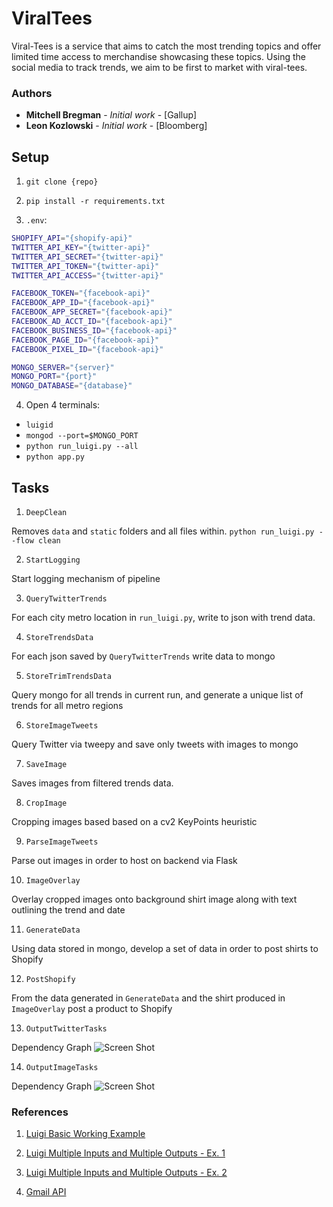 # ViralTees

Viral-Tees is a service that aims to catch the most trending topics and offer limited time access to merchandise showcasing these topics. Using the social media to track trends, we aim to be first to market with viral-tees.

### Authors

* **Mitchell Bregman** - *Initial work* - [Gallup]
* **Leon Kozlowski** - *Initial work* - [Bloomberg]

## Setup

1) `git clone {repo}`

2) `pip install -r requirements.txt`

3) `.env`:

```bash
SHOPIFY_API="{shopify-api}"
TWITTER_API_KEY="{twitter-api}"
TWITTER_API_SECRET="{twitter-api}"
TWITTER_API_TOKEN="{twitter-api}"
TWITTER_API_ACCESS="{twitter-api}"

FACEBOOK_TOKEN="{facebook-api}"
FACEBOOK_APP_ID="{facebook-api}"
FACEBOOK_APP_SECRET="{facebook-api}"
FACEBOOK_AD_ACCT_ID="{facebook-api}"
FACEBOOK_BUSINESS_ID="{facebook-api}"
FACEBOOK_PAGE_ID="{facebook-api}"
FACEBOOK_PIXEL_ID="{facebook-api}"

MONGO_SERVER="{server}"
MONGO_PORT="{port}"
MONGO_DATABASE="{database}"
```

4) Open 4 terminals:
- `luigid`
- `mongod --port=$MONGO_PORT`
- `python run_luigi.py --all`
- `python app.py`

## Tasks

1) `DeepClean`

Removes `data` and `static` folders and all files within.
`python run_luigi.py --flow clean`

2) `StartLogging`

Start logging mechanism of pipeline

3) `QueryTwitterTrends`

For each city metro location in `run_luigi.py`, write to json with trend data.

4) `StoreTrendsData`

For each json saved by `QueryTwitterTrends` write data to mongo

5) `StoreTrimTrendsData`

Query mongo for all trends in current run, and generate a unique list of trends for all metro regions

6) `StoreImageTweets`

Query Twitter via tweepy and save only tweets with images to mongo

7) `SaveImage`

Saves images from filtered trends data.

8) `CropImage`

Cropping images based based on a cv2 KeyPoints heuristic

9) `ParseImageTweets`

Parse out images in order to host on backend via Flask

10) `ImageOverlay`

Overlay cropped images onto background shirt image along with text outlining the trend and date

11) `GenerateData`

Using data stored in mongo, develop a set of data in order to post shirts to Shopify

12) `PostShopify`

From the data generated in `GenerateData` and the shirt produced in `ImageOverlay` post a product to Shopify

13) `OutputTwitterTasks`

Dependency Graph
![Screen Shot](https://imgur.com/Ps8DuNJ.png)

14) `OutputImageTasks`

Dependency Graph
![Screen Shot](https://imgur.com/J9cwsnk.png)


### References

1) [Luigi Basic Working Example](https://marcobonzanini.com/2015/10/24/building-data-pipelines-with-python-and-luigi/)

2) [Luigi Multiple Inputs and Multiple Outputs - Ex. 1](https://bionics.it/posts/luigi-tutorial)

3) [Luigi Multiple Inputs and Multiple Outputs - Ex. 2](http://rjbaxley.com/posts/2016/03/13/parallel_jobs_in_luigi.html)

4) [Gmail API](https://developers.google.com/gmail/api/guides/sending)
